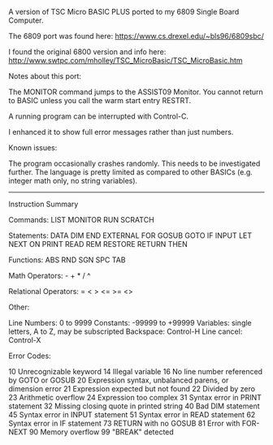 A version of TSC Micro BASIC PLUS ported to my 6809 Single Board Computer.

The 6809 port was found here: https://www.cs.drexel.edu/~bls96/6809sbc/

I found the original 6800 version and info here: http://www.swtpc.com/mholley/TSC_MicroBasic/TSC_MicroBasic.htm

Notes about this port:

The MONITOR command jumps to the ASSIST09 Monitor. You cannot return
to BASIC unless you call the warm start entry RESTRT.

A running program can be interrupted with Control-C.

I enhanced it to show full error messages rather than just numbers.

Known issues:

The program occasionally crashes randomly. This needs to be investigated further.
The language is pretty limited as compared to other BASICs (e.g. integer math only, no string variables).

------------------------------------------------------------------------

Instruction Summary

Commands: LIST MONITOR RUN SCRATCH

Statements: DATA DIM END EXTERNAL FOR GOSUB GOTO IF INPUT LET NEXT ON PRINT READ REM RESTORE RETURN THEN

Functions: ABS RND SGN SPC TAB

Math Operators: - + * / ^

Relational Operators: = < > <= >= <>

Other:

Line Numbers: 0 to 9999
Constants: -99999 to +99999
Variables: single letters, A to Z, may be subscripted
Backspace: Control-H
Line cancel: Control-X

Error Codes:

10 Unrecognizable keyword
14 Illegal variable
16 No line number referenced by GOTO or GOSUB
20 Expression syntax, unbalanced parens, or dimension error
21 Expression expected but not found
22 Divided by zero
23 Arithmetic overflow
24 Expression too complex
31 Syntax error in PRINT statement
32 Missing closing quote in printed string
40 Bad DIM statement
45 Syntax error in INPUT statement
51 Syntax error in READ statement
62 Syntax error in IF statement
73 RETURN with no GOSUB
81 Error with FOR-NEXT
90 Memory overflow
99 "BREAK" detected
